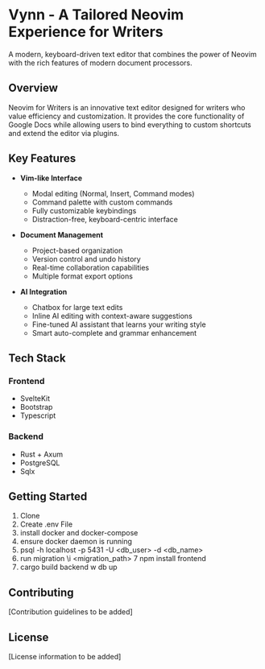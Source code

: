 # Vynn - A Tailored Neovim Experience for Writers

A modern, keyboard-driven text editor that combines the power of Neovim with the rich features of modern document processors.

## Overview

Neovim for Writers is an innovative text editor designed for writers who value efficiency and customization. It provides the core functionality of Google Docs while allowing users to bind everything to custom shortcuts and extend the editor via plugins.

## Key Features

- **Vim-like Interface**
  - Modal editing (Normal, Insert, Command modes)
  - Command palette with custom commands
  - Fully customizable keybindings
  - Distraction-free, keyboard-centric interface

- **Document Management**
  - Project-based organization
  - Version control and undo history
  - Real-time collaboration capabilities
  - Multiple format export options

- **AI Integration**
  - Chatbox for large text edits
  - Inline AI editing with context-aware suggestions
  - Fine-tuned AI assistant that learns your writing style
  - Smart auto-complete and grammar enhancement

## Tech Stack

### Frontend
- SvelteKit
- Bootstrap
- Typescript

### Backend
- Rust + Axum
- PostgreSQL
- Sqlx

## Getting Started

1. Clone
2. Create .env File
3. install docker and docker-compose
4. ensure docker daemon is running
5. psql -h localhost -p 5431 -U <db_user> -d <db_name>
6. run migration \i <migration_path>
7 npm install frontend
8. cargo build backend w db up

## Contributing

[Contribution guidelines to be added]

## License

[License information to be added]
